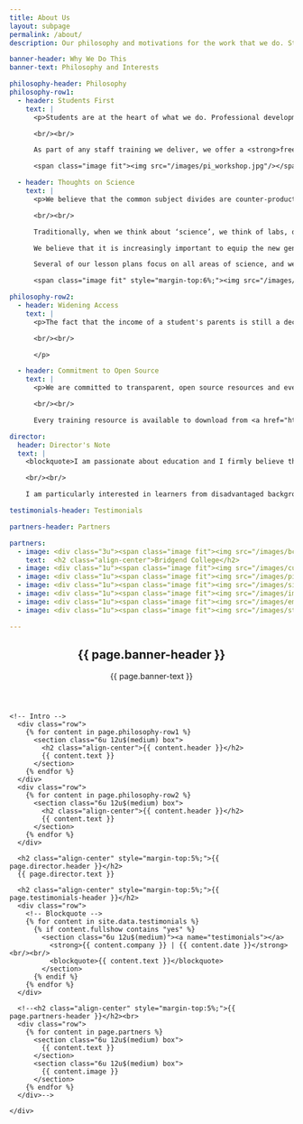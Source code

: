 ```yaml
---
title: About Us
layout: subpage
permalink: /about/
description: Our philosophy and motivations for the work that we do. Students First, Thoughts on Science, Widening Access and Commitment to Open Source. 

banner-header: Why We Do This
banner-text: Philosophy and Interests

philosophy-header: Philosophy
philosophy-row1:
  - header: Students First
    text: |
      <p>Students are at the heart of what we do. Professional development for staff does not work without carefully considering the needs of each individual learner. A technique that might work for one school or one age group might not work at all for another.

      <br/><br/>

      As part of any staff training we deliver, we offer a <strong>free workshop</strong> for your students. It is critical for us to understand the class needs, and put these at the heart of our delivery.</p>

      <span class="image fit"><img src="/images/pi_workshop.jpg"/></span>

  - header: Thoughts on Science
    text: |
      <p>We believe that the common subject divides are counter-productive, and endeavour to demonstrate the applicability of computing and mathematics to all science subjects.

      <br/><br/>

      Traditionally, when we think about ‘science’, we think of labs, dissections, experiments; biology, chemistry and physics and often miss the the other letters in STEAM. In reality, mathematics, computing and digital competency are central to science, and teaching science subjects in isolation can often be counter-productive. If we artificially pigeon-hole the subjects, and erect walls around our disciplines, do we stifle innovation, creativity and critical thinking? <br><br>

      We believe that it is increasingly important to equip the new generation in this Information Age with the necessary skills to thrive in a world where automation is growing, and talk of jobs being replaced by robots is common in mainstream media. We are keen to develop transferable skills through the sciences, enabling students to stay ahead of the automation curve, and shifting curricula from ​using ​towards ​developing technologies.

      Several of our lesson plans focus on all areas of science, and we welcome enquiries from educators outside of computing.</p>

      <span class="image fit" style="margin-top:6%;"><img src="/images/steam.png"/></span>

philosophy-row2:
  - header: Widening Access
    text: |
      <p>The fact that the income of a student's parents is still a deciding factor in that student's progression to higher education is shocking. We are passionate about closing this attainment gap, and work with students and schools from all socio-economic areas and backgrounds.

      <br/><br/>

      </p>

  - header: Commitment to Open Source
    text: |
      <p>We are committed to transparent, open source resources and everything we create is published under the MIT license. This allows anyone to use, distribute and benefit from our resources.

      <br/><br/>

      Every training resource is available to download from <a href="https://github.com/SMaSH-IT-Training/" target="_blank">GitHub</a> and will remain that way indefinitely.</p>

director:
  header: Director's Note
  text: |
    <blockquote>I am passionate about education and I firmly believe that teaching is one of the world's most important professions. I am very interested in new and innovative teaching methods and practises, and will do everything I can to ensure all students have access to excellent resources, regardless of their background.

    <br/><br/>

    I am particularly interested in learners from disadvantaged backgrounds, and those who might not necessarily be able to get the help and support they deserve for reasons outside of their control. I welcome any thoughts, advice and comments at any time and I am always looking for ways to improve the design and delivery of these courses. <br/><br/> <strong>Scott Morgan</strong></blockquote>

testimonials-header: Testimonials

partners-header: Partners

partners:
  - image: <div class="3u"><span class="image fit"><img src="/images/bcoll.png"/></span></div>
    text:  <h2 class="align-center">Bridgend College</h2>
  - image: <div class="1u"><span class="image fit"><img src="/images/culogo.png"/></span></div>
  - image: <div class="1u"><span class="image fit"><img src="/images/picademy.png"/></span></div>
  - image: <div class="1u"><span class="image fit"><img src="/images/siamlogo.png"/></span></div><br>
  - image: <div class="1u"><span class="image fit"><img src="/images/ima_logo.png"/></span></div>
  - image: <div class="1u"><span class="image fit"><img src="/images/emotion.jpg"/></span></div>
  - image: <div class="1u"><span class="image fit"><img src="/images/stem.jpg"/></span></div>

---
```


<!-- Main -->
  <section id="main" class="wrapper">
    <div class="inner">
      <header class="align-center">
        <h2>{{ page.banner-header }}</h2>
        <p>{{ page.banner-text }}</p>
      </header>

    <!-- Intro -->
      <div class="row">
        {% for content in page.philosophy-row1 %}
          <section class="6u 12u$(medium) box">
            <h2 class="align-center">{{ content.header }}</h2>
            {{ content.text }}
          </section>
        {% endfor %}
      </div>
      <div class="row">
        {% for content in page.philosophy-row2 %}
          <section class="6u 12u$(medium) box">
            <h2 class="align-center">{{ content.header }}</h2>
            {{ content.text }}
          </section>
        {% endfor %}
      </div>

      <h2 class="align-center" style="margin-top:5%;">{{ page.director.header }}</h2>
      {{ page.director.text }}

      <h2 class="align-center" style="margin-top:5%;">{{ page.testimonials-header }}</h2>
      <div class="row">
        <!-- Blockquote -->
        {% for content in site.data.testimonials %}
          {% if content.fullshow contains "yes" %}
            <section class="6u 12u$(medium)"><a name="testimonials"></a>
              <strong>{{ content.company }} | {{ content.date }}</strong><br/><br/>
              <blockquote>{{ content.text }}</blockquote>
            </section>
          {% endif %}
        {% endfor %}
      </div>

      <!--<h2 class="align-center" style="margin-top:5%;">{{ page.partners-header }}</h2><br>
      <div class="row">
        {% for content in page.partners %}
          <section class="6u 12u$(medium) box">
            {{ content.text }}
          </section>
          <section class="6u 12u$(medium) box">
            {{ content.image }}
          </section>
        {% endfor %}
      </div>-->

    </div>
  </section>
